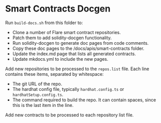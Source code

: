 # Smart Contracts Docgen

Run `build-docs.sh` from this folder to:

* Clone a number of Flare smart contract repositories.
* Patch them to add solidity-docgen functionality.
* Run solidity-docgen to generate doc pages from code comments.
* Copy these doc pages to the /docs/apis/smart-contracts folder.
* Update the index.md page that lists all generated contracts.
* Update mkdocs.yml to include the new pages.

Add new repositories to be processed to the `repos.list` file.
Each line contains these items, separated by whitespace:

* The git URL of the repo.
* The hardhat config file, typically `hardhat.config.ts` or `hardhatSetup.config.ts`.
* The command required to build the repo.
  It can contain spaces, since this is the last item in the line.

Add new contracts to be processed to each repository list file.
